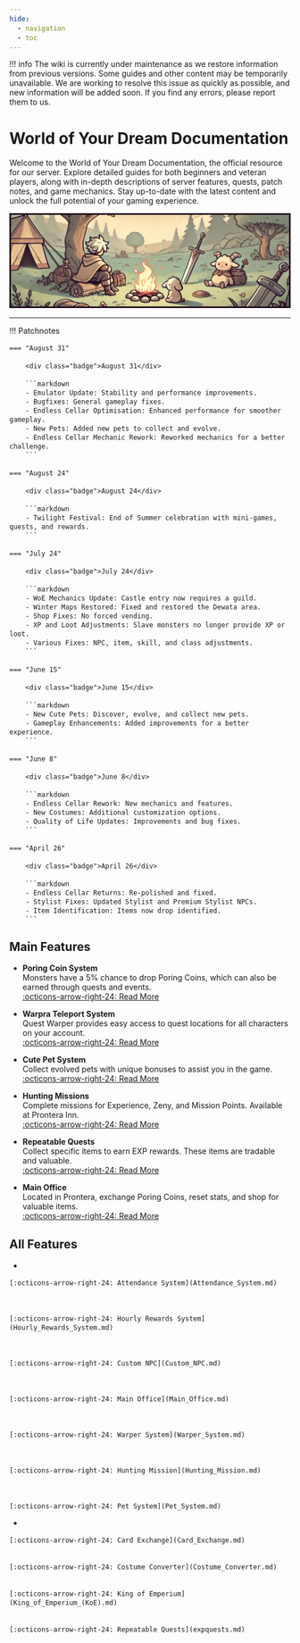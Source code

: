 ```yaml
---
hide:
  - navigation
  - toc
---
```

!!! info
    The wiki is currently under maintenance as we restore information from previous versions. Some guides and other content may be temporarily unavailable. We are working to resolve this issue as quickly as possible, and new information will be added soon. If you find any errors, please report them to us.

# World of Your Dream Documentation
Welcome to the World of Your Dream Documentation, the official resource for our server. Explore detailed guides for both beginners and veteran players, along with in-depth descriptions of server features, quests, patch notes, and game mechanics. Stay up-to-date with the latest content and unlock the full potential of your gaming experience.

![Image title](img/wiki-title.jpg)

---
!!! Patchnotes

    === "August 31"

        <div class="badge">August 31</div>

        ```markdown
        - Emulator Update: Stability and performance improvements.
        - Bugfixes: General gameplay fixes.
        - Endless Cellar Optimisation: Enhanced performance for smoother gameplay.
        - New Pets: Added new pets to collect and evolve.
        - Endless Cellar Mechanic Rework: Reworked mechanics for a better challenge.
        ```

    === "August 24"

        <div class="badge">August 24</div>

        ```markdown
        - Twilight Festival: End of Summer celebration with mini-games, quests, and rewards.
        ```

    === "July 24"

        <div class="badge">July 24</div>

        ```markdown
        - WoE Mechanics Update: Castle entry now requires a guild.
        - Winter Maps Restored: Fixed and restored the Dewata area.
        - Shop Fixes: No forced vending.
        - XP and Loot Adjustments: Slave monsters no longer provide XP or loot.
        - Various Fixes: NPC, item, skill, and class adjustments.
        ```

    === "June 15"

        <div class="badge">June 15</div>

        ```markdown
        - New Cute Pets: Discover, evolve, and collect new pets.
        - Gameplay Enhancements: Added improvements for a better experience.
        ```

    === "June 8"

        <div class="badge">June 8</div>

        ```markdown
        - Endless Cellar Rework: New mechanics and features.
        - New Costumes: Additional customization options.
        - Quality of Life Updates: Improvements and bug fixes.
        ```

    === "April 26"

        <div class="badge">April 26</div>

        ```markdown
        - Endless Cellar Returns: Re-polished and fixed.
        - Stylist Fixes: Updated Stylist and Premium Stylist NPCs.
        - Item Identification: Items now drop identified.
        ```


## Main Features

<div class="grid cards" markdown>

- **Poring Coin System**  
  Monsters have a 5% chance to drop Poring Coins, which can also be earned through quests and events.  
  [:octicons-arrow-right-24: Read More](Poring_Coins_System.md)

- **Warpra Teleport System**  
  Quest Warper provides easy access to quest locations for all characters on your account.  
  [:octicons-arrow-right-24: Read More](Warper_System.md)

- **Cute Pet System**  
  Collect evolved pets with unique bonuses to assist you in the game.  
  [:octicons-arrow-right-24: Read More](Pet_System.md)

- **Hunting Missions**  
  Complete missions for Experience, Zeny, and Mission Points. Available at Prontera Inn.  
  [:octicons-arrow-right-24: Read More](Hunting_Mission.md)

- **Repeatable Quests**  
  Collect specific items to earn EXP rewards. These items are tradable and valuable.  
  [:octicons-arrow-right-24: Read More](expquests.md)

- **Main Office**  
  Located in Prontera, exchange Poring Coins, reset stats, and shop for valuable items.  
  [:octicons-arrow-right-24: Read More](Main_Office.md)

</div>




## All Features

<div class="grid cards" markdown>

-   

    [:octicons-arrow-right-24: Attendance System](Attendance_System.md)



    [:octicons-arrow-right-24: Hourly Rewards System](Hourly_Rewards_System.md)



    [:octicons-arrow-right-24: Custom NPC](Custom_NPC.md)



    [:octicons-arrow-right-24: Main Office](Main_Office.md)



    [:octicons-arrow-right-24: Warper System](Warper_System.md)



    [:octicons-arrow-right-24: Hunting Mission](Hunting_Mission.md)



    [:octicons-arrow-right-24: Pet System](Pet_System.md)

-   

    [:octicons-arrow-right-24: Card Exchange](Card_Exchange.md)


    [:octicons-arrow-right-24: Costume Converter](Costume_Converter.md)


    [:octicons-arrow-right-24: King of Emperium](King_of_Emperium_(KoE).md)

    
    [:octicons-arrow-right-24: Repeatable Quests](expquests.md)


</div>